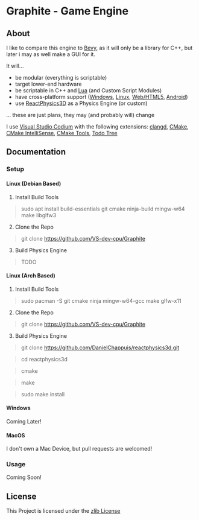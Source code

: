 # Graphite - Game Engine

## About

I like to compare this engine to [Bevy](https://bevyengine.org/), as it will only be a library for C++, but later i may as well make a GUI for it.

It will...
- be modular (everything is scriptable)
- target lower-end hardware
- be scriptable in C++ and [Lua](https://www.lua.org/about.html) (and Custom Script Modules)
- have cross-platform support ([Windows](https://www.mingw-w64.org/), [Linux](https://gcc.gnu.org/), [Web/HTML5](https://emscripten.org/), [Android](https://developer.android.com/))
- use [ReactPhysics3D](https://reactphysics3d.com/) as a Physics Engine (or custom)

... these are just plans, they may (and probably will) change

I use [Visual Studio Codium](https://vscodium.com/) with the following extensions: [clangd](https://open-vsx.org/extension/llvm-vs-code-extensions/vscode-clangd), [CMake](https://open-vsx.org/extension/twxs/cmake), [CMake IntelliSense](https://open-vsx.org/extension/KylinIdeTeam/cmake-intellisence), [CMake Tools](https://open-vsx.org/extension/ms-vscode/cmake-tools), [Todo Tree](https://open-vsx.org/vscode/item?itemName=Gruntfuggly.todo-tree)

## Documentation

### Setup

#### Linux (Debian Based)

1. Install Build Tools
> sudo apt install build-essentials git cmake ninja-build mingw-w64 make libglfw3

2. Clone the Repo
> git clone https://github.com/VS-dev-cpu/Graphite

3. Build Physics Engine
> TODO

#### Linux (Arch Based)

1. Install Build Tools
> sudo pacman -S git cmake ninja mingw-w64-gcc make glfw-x11

2. Clone the Repo
> git clone https://github.com/VS-dev-cpu/Graphite

3. Build Physics Engine
> git clone https://github.com/DanielChappuis/reactphysics3d.git

> cd reactphysics3d

> cmake

> make

> sudo make install

#### Windows

Coming Later!

#### MacOS

I don't own a Mac Device, but pull requests are welcomed!

### Usage

Coming Soon!

## License

This Project is licensed under the [zlib License](https://opensource.org/license/zlib-license-php/)

